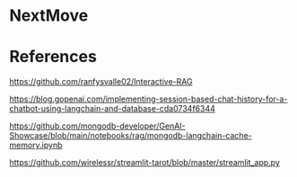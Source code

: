 # NextMove

# References

https://github.com/ranfysvalle02/Interactive-RAG
 
https://blog.gopenai.com/implementing-session-based-chat-history-for-a-chatbot-using-langchain-and-database-cda0734f6344
 
https://github.com/mongodb-developer/GenAI-Showcase/blob/main/notebooks/rag/mongodb-langchain-cache-memory.ipynb
 
https://github.com/wirelessr/streamlit-tarot/blob/master/streamlit_app.py
